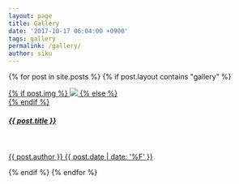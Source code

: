```yaml
---
layout: page
title: Gallery
date: '2017-10-17 06:04:00 +0900'
tags: gallery
permalink: /gallery/
author: siku
---
```

{% for post in site.posts %}
{% if post.layout contains "gallery" %}
<div class="project">
<div class="thumbnail">
<a href="{{ site.baseurl }}{{ post.url }}">
{% if post.img %}
<img class="thumbnail" src="{{ post.img }}"/>
{% else %}
<div class="thumbnail blankbox"></div>
{% endif %}
<span>
<h5>{{ post.title }}</h5>
<br/>
<p>{{ post.author }} {{ post.date | date: '%F' }}</p>
</span>
</a>
</div>
</div>
{% endif %}
{% endfor %}
